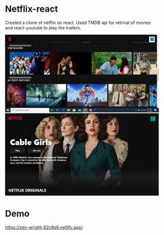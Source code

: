 # Netflix-react
Created a clone of netflix on react. Used TMDB api for retrival of movies and react-youtube to play the trailers.

![image1](https://github.com/AliSiddiqui97/Netflix-react/blob/master/images/image1.PNG)
![image2](https://github.com/AliSiddiqui97/Netflix-react/blob/master/images/2.PNG)

# Demo
https://zen-wright-82c8e6.netlify.app/
